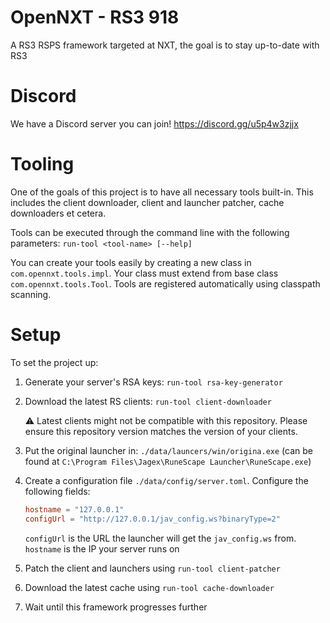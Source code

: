 # OpenNXT - RS3 918

A RS3 RSPS framework targeted at NXT, the goal is to stay up-to-date with RS3

# Discord

We have a Discord server you can join! https://discord.gg/u5p4w3zjjx

# Tooling

One of the goals of this project is to have all necessary tools built-in. This includes the client downloader, client
and launcher patcher, cache downloaders et cetera.

Tools can be executed through the command line with the following parameters: `run-tool <tool-name> [--help]`

You can create your tools easily by creating a new class in `com.opennxt.tools.impl`. Your class must extend from base
class `com.opennxt.tools.Tool`. Tools are registered automatically using classpath scanning.

# Setup

To set the project up:

1. Generate your server's RSA keys: `run-tool rsa-key-generator`
2. Download the latest RS clients: `run-tool client-downloader`
   
   :warning: Latest clients might not be compatible with this repository. Please ensure this repository version matches
   the version of your clients.
3. Put the original launcher in: `./data/launcers/win/origina.exe` (can be found
   at `C:\Program Files\Jagex\RuneScape Launcher\RuneScape.exe`)
4. Create a configuration file `./data/config/server.toml`. Configure the following fields:
   ```toml
   hostname = "127.0.0.1"
   configUrl = "http://127.0.0.1/jav_config.ws?binaryType=2"
   ```
   `configUrl` is the URL the launcher will get the `jav_config.ws` from.
   `hostname` is the IP your server runs on 
5. Patch the client and launchers using `run-tool client-patcher`
6. Download the latest cache using `run-tool cache-downloader`
7. Wait until this framework progresses further
